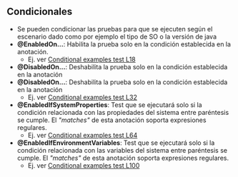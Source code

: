 ## Condicionales
- Se pueden condicionar las pruebas para que se ejecuten según el escenario dado como por ejemplo el tipo de SO o la versión de java
- **@EnabledOn...**: Habilita la prueba solo en la condición establecida en la anotación.
    * Ej. ver  [Conditional examples test L18][conditional-examples-test-L18]
- **@DisabledOn...**: Deshabilita la prueba solo en la condición establecida en la anotación
- **@DisabledOn...**: Deshabilita la prueba solo en la condición establecida en la anotación
    * Ej. ver [Conditional examples test L32][conditional-examples-test-L32]
- **@EnabledIfSystemProperties**: Test que se ejecutará solo si la condición relacionada con las propiedades del sistema entre paréntesis se cumple. El *"matches"* de esta anotación soporta expresiones regulares.
    * Ej. ver [Conditional examples test L64][conditional-examples-test-L64]
- **@EnabledIfEnvironmentVariables**: Test que se ejecutará solo si la condición relacionada con las variables del sistema entre paréntesis se cumple. El *"matches"* de esta anotación soporta expresiones regulares.
    * Ej. ver [Conditional examples test L100][conditional-examples-test-L100]



[conditional-examples-test-L18]: https://github.com/irinacadu/TDD-Course/blob/f247291c1ab3de81a49736c769c177bf33651093/src/test/java/tddCourse/tdd/ConditionalTestsExamples/ConditionalTestsExamples.java#L18
[conditional-examples-test-L32]:https://github.com/irinacadu/TDD-Course/blob/f247291c1ab3de81a49736c769c177bf33651093/src/test/java/tddCourse/tdd/ConditionalTestsExamples/ConditionalTestsExamples.java#L32
[conditional-examples-test-L64]:https://github.com/irinacadu/TDD-Course/blob/f247291c1ab3de81a49736c769c177bf33651093/src/test/java/tddCourse/tdd/ConditionalTestsExamples/ConditionalTestsExamples.java#L64
[conditional-examples-test-L100]:https://github.com/irinacadu/TDD-Course/blob/f247291c1ab3de81a49736c769c177bf33651093/src/test/java/tddCourse/tdd/ConditionalTestsExamples/ConditionalTestsExamples.java#L100